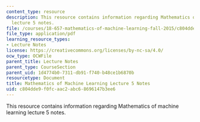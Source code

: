 ```yaml
---
content_type: resource
description: This resource contains information regarding Mathematics of machine learning
  lecture 5 notes.
file: /courses/18-657-mathematics-of-machine-learning-fall-2015/c804dde9f0fcaac2abc68696147b3ee6_MIT18_657F15_L5.pdf
file_type: application/pdf
learning_resource_types:
- Lecture Notes
license: https://creativecommons.org/licenses/by-nc-sa/4.0/
ocw_type: OCWFile
parent_title: Lecture Notes
parent_type: CourseSection
parent_uid: 1d4774b0-7311-db91-f740-b48ce1b6870b
resourcetype: Document
title: Mathematics of Machine Learning Lecture 5 Notes
uid: c804dde9-f0fc-aac2-abc6-8696147b3ee6
---
```

This resource contains information regarding Mathematics of machine learning lecture 5 notes.